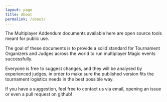 ```yaml
---
layout: page
title: About
permalink: /about/
---
```


The Multiplayer Addendum documents available here are open source tools meant for public use.

The goal of these documents is to provide a solid standard for Tournament Organizers and Judges across the world to run multiplayer Magic events successfully.

Everyone is free to suggest changes, and they will be analysed by experienced judges, in order to make sure the published version fits the tournament logistics needs in the best possible way.

If you have a suggestion, feel free to contact us via email, opening an issue or even a pull request on github!
